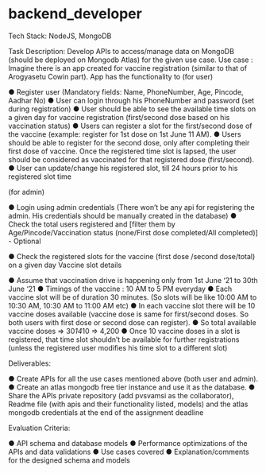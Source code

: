 # backend_developer
Tech Stack: NodeJS, MongoDB

Task Description:
Develop APIs to access/manage data on MongoDB (should be deployed on Mongodb
Atlas) for the given use case.
Use case : Imagine there is an app created for vaccine registration (similar to that of
Arogyasetu Cowin part).
App has the functionality to
(for user)

● Register user (Mandatory fields: Name, PhoneNumber, Age, Pincode, Aadhar
No)
● User can login through his PhoneNumber and password (set during registration)
● User should be able to see the available time slots on a given day for vaccine
registration (first/second dose based on his vaccination status)
● Users can register a slot for the first/second dose of the vaccine (example:
register for 1st dose on 1st June 11 AM).
● Users should be able to register for the second dose, only after completing their
first dose of vaccine. Once the registered time slot is lapsed, the user should be
considered as vaccinated for that registered dose (first/second).
● User can update/change his registered slot, till 24 hours prior to his registered
slot time

(for admin)

● Login using admin credentials (There won’t be any api for registering the admin.
His credentials should be manually created in the database)
● Check the total users registered and [filter them by Age/Pincode/Vaccination
status (none/First dose completed/All completed)] - Optional

● Check the registered slots for the vaccine (first dose /second dose/total) on a
given day
Vaccine slot details

● Assume that vaccination drive is happening only from 1st June ‘21 to 30th June
‘21
● Timings of the vaccine : 10 AM to 5 PM everyday
● Each vaccine slot will be of duration 30 minutes. (So slots will be like 10:00 AM to
10:30 AM, 10:30 AM to 11:00 AM etc)
● In each vaccine slot there will be 10 vaccine doses available (vaccine dose is
same for first/second doses. So both users with first dose or second dose can
register).
● So total available vaccine doses => 30*14*10 => 4,200
● Once 10 vaccine doses in a slot is registered, that time slot shouldn’t be available
for further registrations (unless the registered user modifies his time slot to a
different slot)

Deliverables:

● Create APIs for all the use cases mentioned above (both user and admin).
● Create an atlas mongodb free tier instance and use it as the database.
● Share the APIs private repository (add pvsvamsi as the collaborator), Readme
file (with apis and their functionality listed, models) and the atlas mongodb
credentials at the end of the assignment deadline

Evaluation Criteria:

● API schema and database models
● Performance optimizations of the APIs and data validations
● Use cases covered
● Explanation/comments for the designed schema and models


